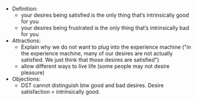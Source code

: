 - Definition:
	- your desires being satisfied is the only thing that’s intrinsically good for you
	- your desires being frustrated is the only thing that’s intrinsically bad for you
- Attractions:
	- Explain why we do not want to plug into the experience machine ("in the experience machine, many of our desires are not actually satisfied. We just think that those desires are satisfied")
	- allow different ways to live life (some people may not desire pleasure)
- Objections:
	- DST cannot distinguish btw good and bad desires. Desire satisfaction = intrinsically good.

